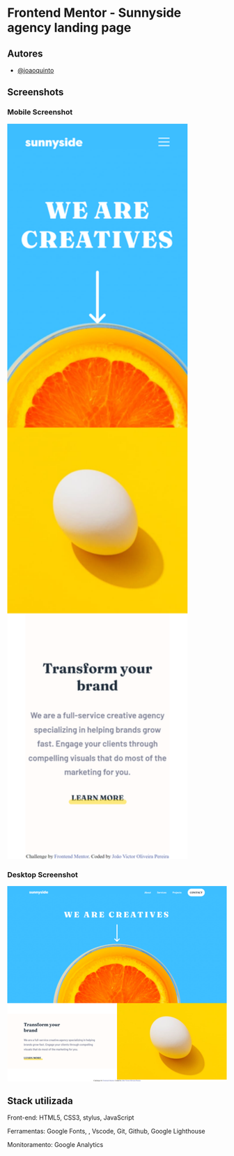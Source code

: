 # Frontend Mentor - Sunnyside agency landing page

## Autores

- [@joaoquinto](https://github.com/joaoquinto)

## Screenshots

### Mobile Screenshot

<img src="assets\screenshots\Mobilev2.png" width="414px">

### Desktop Screenshot

<img src="assets\screenshots\Desktopv2.png" width="1000px">

## Stack utilizada

Front-end: HTML5, CSS3, stylus, JavaScript

Ferramentas: Google Fonts, , Vscode, Git, Github, Google Lighthouse

Monitoramento: Google Analytics
